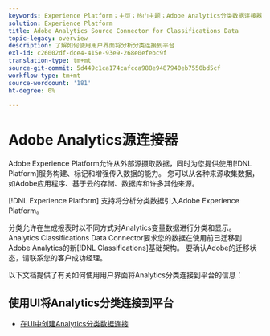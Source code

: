 ```yaml
---
keywords: Experience Platform；主页；热门主题；Adobe Analytics分类数据连接器
solution: Experience Platform
title: Adobe Analytics Source Connector for Classifications Data
topic-legacy: overview
description: 了解如何使用用户界面将分析分类连接到平台
exl-id: c26002df-dce4-415e-93e9-268e0efebc9f
translation-type: tm+mt
source-git-commit: 5d449c1ca174cafcca988e9487940eb7550bd5cf
workflow-type: tm+mt
source-wordcount: '181'
ht-degree: 0%

---
```


# Adobe Analytics源连接器

Adobe Experience Platform允许从外部源摄取数据，同时为您提供使用[!DNL Platform]服务构建、标记和增强传入数据的能力。 您可以从各种来源收集数据，如Adobe应用程序、基于云的存储、数据库和许多其他来源。

[!DNL Experience Platform] 支持将分析分类数据引入Adobe Experience Platform。

分类允许在生成报表时以不同方式对Analytics变量数据进行分类和显示。 Analytics Classifications Data Connector要求您的数据在使用前已迁移到Adobe Analytics的新[!DNL Classifications]基础架构。 要确认Adobe的迁移状态，请联系您的客户成功经理。

以下文档提供了有关如何使用用户界面将Analytics分类连接到平台的信息：

## 使用UI将Analytics分类连接到平台

- [在UI中创建Analytics分类数据连接](../../tutorials/ui/create/adobe-applications/classifications.md)
